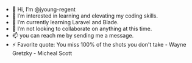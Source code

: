 - 👋 Hi, I’m @jyoung-regent
- 👀 I’m interested in learning and elevating my coding skills.
- 🌱 I’m currently learning Laravel and Blade.
- 💞️ I’m not looking to collaborate on anything at this time.
- 📫 you can reach me by sending me a message.
- ⚡ Favorite quote: You miss 100% of the shots you don't take - Wayne Gretzky - Micheal Scott

<!---
jyoung-regent/jyoung-regent is a ✨ special ✨ repository because its `README.md` (this file) appears on your GitHub profile.
You can click the Preview link to take a look at your changes.
--->

